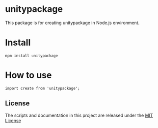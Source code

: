 # unitypackage

This package is for creating unitypackage in Node.js environment.

# Install

```
npm install unitypackage
```

# How to use

```
import create from 'unitypackage';
```

## License

The scripts and documentation in this project are released under the [MIT License](LICENSE)